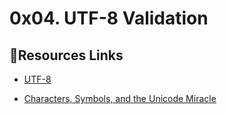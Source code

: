 # 0x04. UTF-8 Validation


## 🔗Resources Links
- [UTF-8](https://intranet.alxswe.com/rltoken/oqFi6P1hNvp9aSuNv---IQ)

- [Characters, Symbols, and the Unicode Miracle](https://intranet.alxswe.com/rltoken/d--jVK8sBSlhkosu7pFzdw)
